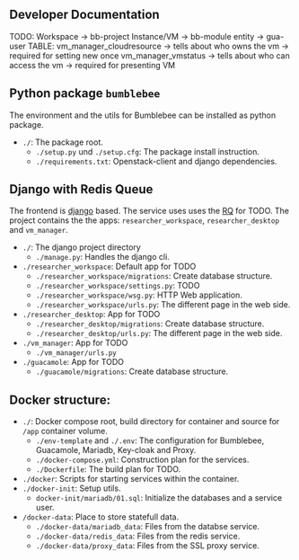 ## Developer Documentation

TODO:
Workspace -> bb-project
Instance/VM -> bb-module
entity -> gua-user
TABLE:
vm_manager_cloudresource -> tells about who owns the vm -> required for setting new once
vm_manager_vmstatus -> tells about who can access the vm -> required for presenting VM

## Python package `bumblebee`
The environment and the utils for Bumblebee can be installed as python package.

- `./`: The package root.
    - `./setup.py` und `./setup.cfg`: The package install instruction.
    - `./requirements.txt`: Openstack-client and django dependencies.


## Django with Redis Queue
The frontend is [django](https://docs.djangoproject.com/en/5.0/) based.
The service uses uses the [RQ](https://github.com/rq/rq) for TODO.
The project contains the the apps: `researcher_workspace`, `researcher_desktop` and `vm_manager`.

- `./`: The django project directory
    - `./manage.py`: Handles the django cli.
- `./researcher_workspace`: Default app for TODO
    - `./researcher_workspace/migrations`: Create database structure.
    - `./researcher_workspace/settings.py`: TODO
    - `./researcher_workspace/wsg.py`: HTTP Web application.
    - `./researcher_workspace/urls.py`: The different page in the web side.
- `./researcher_desktop`: App for TODO
    - `./researcher_desktop/migrations`: Create database structure.
    - `./researcher_desktop/urls.py`: The different page in the web side.
- `./vm_manager`: App for TODO
     - `./vm_manager/urls.py`
- `./guacamole`: App for TODO
    - `./guacamole/migrations`: Create database structure.


## Docker structure:
- `./`: Docker compose root, build directory for container and source for `/app` container volume.
    - `./env-template` and `./.env`: The configuration for Bumblebee, Guacamole, Mariadb, Key-cloak and Proxy.
    - `./docker-compose.yml`: Construction plan for the services.
    - `./Dockerfile`: The build plan for TODO.
- `./docker`: Scripts for starting services within the container.
- `./docker-init`: Setup utils.
    - `docker-init/mariadb/01.sql`: Initialize the databases and a service user.
- `/docker-data`: Place to store statefull data.
    - `./docker-data/mariadb_data`: Files from the databse service.
    - `./docker-data/redis_data`: Files from the redis service.
    - `./docker-data/proxy_data`: Files from the SSL proxy service.

